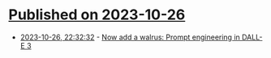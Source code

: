 # [Published on 2023-10-26](index.md)

* [2023-10-26, 22:32:32](https://lobste.rs/s/fh0ru0/now_add_walrus_prompt_engineering_dall_e_3) - [Now add a walrus: Prompt engineering in DALL-E 3](https://simonwillison.net/2023/Oct/26/add-a-walrus/)

